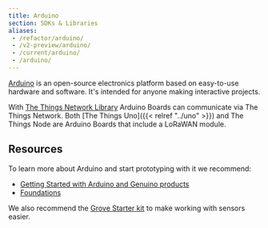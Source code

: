 ```yaml
---
title: Arduino
section: SDKs & Libraries
aliases:
 - /refactor/arduino/
 - /v2-preview/arduino/
 - /current/arduino/
 - /arduino/
---
```


[Arduino](https://www.arduino.cc/en/Guide/Introduction) is an open-source electronics platform based on easy-to-use hardware and software. It's intended for anyone making interactive projects.

With [The Things Network Library](https://github.com/thethingsnetwork/arduino-device-lib) Arduino Boards can communicate via The Things Network. Both [The Things Uno]({{< relref "../uno" >}}) and The Things Node are Arduino Boards that include a LoRaWAN module.

## Resources
To learn more about Arduino and start prototyping with it we recommend:

* [Getting Started with Arduino and Genuino products](https://www.arduino.cc/en/Guide/HomePage)
* [Foundations](https://www.arduino.cc/en/Tutorial/Foundations)

We also recommend the [Grove Starter kit](http://www.seeedstudio.com/Grove-Starter-kit-for-Arduino%26Genuino-101-p-2664.html) to make working with sensors easier.
